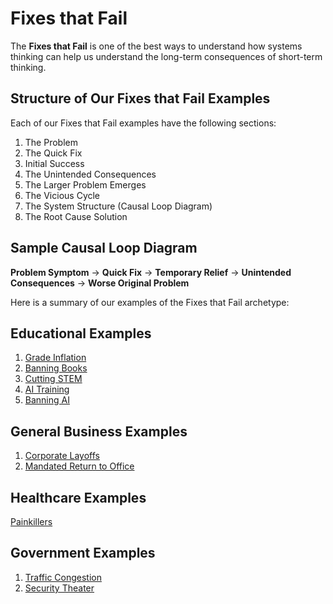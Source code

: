 # Fixes that Fail

The **Fixes that Fail** is one of the best ways to understand how
systems thinking can help us understand the long-term consequences
of short-term thinking.

## Structure of Our Fixes that Fail Examples

Each of our Fixes that Fail examples have the following sections:

1. The Problem
2. The Quick Fix
3. Initial Success
4. The Unintended Consequences
5. The Larger Problem Emerges
6. The Vicious Cycle
7. The System Structure (Causal Loop Diagram)
8. The Root Cause Solution

## Sample Causal Loop Diagram

**Problem Symptom** → **Quick Fix** → **Temporary Relief** → **Unintended Consequences** → **Worse Original Problem**

Here is a summary of our examples of the Fixes that Fail archetype:

## Educational Examples

1. [Grade Inflation](./grade-inflation/index.md)
2. [Banning Books](./banning-books/index.md)
2. [Cutting STEM](./cutting-stem/index.md)
3. [AI Training](./edu-ai-training/index.md)
4. [Banning AI](./banning-ai/index.md)

## General Business Examples

1. [Corporate Layoffs](layoffs/index.md)
2. [Mandated Return to Office](./return-to-office/index.md)

## Healthcare Examples

[Painkillers](./painkillers.md)

## Government Examples

1. [Traffic Congestion](./traffic-congestion/index.md)
2. [Security Theater](./security-theater/index.md)
